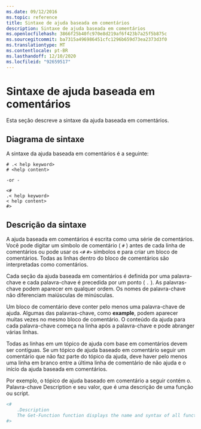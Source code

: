 ```yaml
---
ms.date: 09/12/2016
ms.topic: reference
title: Sintaxe de ajuda baseada em comentários
description: Sintaxe de ajuda baseada em comentários
ms.openlocfilehash: 3866f25b40fc970e8d219af6f423b7a25f5b875c
ms.sourcegitcommit: ba7315a496986451cfc1296b659d73ea2373d3f0
ms.translationtype: MT
ms.contentlocale: pt-BR
ms.lasthandoff: 12/10/2020
ms.locfileid: "92659517"
---
```

# <a name="syntax-of-comment-based-help"></a>Sintaxe de ajuda baseada em comentários

Esta seção descreve a sintaxe da ajuda baseada em comentários.

## <a name="syntax-diagram"></a>Diagrama de sintaxe

 A sintaxe da ajuda baseada em comentários é a seguinte:

```
# .< help keyword>
# <help content>

-or -

<#
.< help keyword>
< help content>
#>
```

## <a name="syntax-description"></a>Descrição da sintaxe

 A ajuda baseada em comentários é escrita como uma série de comentários. Você pode digitar um símbolo de comentário ( `#` ) antes de cada linha de comentários ou pode usar os `<#` `#>` símbolos e para criar um bloco de comentários. Todas as linhas dentro do bloco de comentários são interpretadas como comentários.

 Cada seção da ajuda baseada em comentários é definida por uma palavra-chave e cada palavra-chave é precedida por um ponto ( `.` ). As palavras-chave podem aparecer em qualquer ordem. Os nomes de palavra-chave não diferenciam maiúsculas de minúsculas.

 Um bloco de comentário deve conter pelo menos uma palavra-chave de ajuda. Algumas das palavras-chave, como **example**, podem aparecer muitas vezes no mesmo bloco de comentário. O conteúdo da ajuda para cada palavra-chave começa na linha após a palavra-chave e pode abranger várias linhas.

 Todas as linhas em um tópico de ajuda com base em comentários devem ser contíguas. Se um tópico de ajuda baseado em comentário seguir um comentário que não faz parte do tópico da ajuda, deve haver pelo menos uma linha em branco entre a última linha de comentário de não ajuda e o início da ajuda baseada em comentários.

 Por exemplo, o tópico de ajuda baseado em comentário a seguir contém o. Palavra-chave Description e seu valor, que é uma descrição de uma função ou script.

```powershell
<#
    .Description
    The Get-Function function displays the name and syntax of all functions in the session.
#>
```
